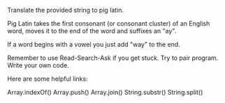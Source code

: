 Translate the provided string to pig latin.

Pig Latin takes the first consonant (or consonant cluster) of an English
word, moves it to the end of the word and suffixes an "ay".

If a word begins with a vowel you just add "way" to the end.

Remember to use Read-Search-Ask if you get stuck. Try to pair program.
Write your own code.

Here are some helpful links:

Array.indexOf()
Array.push()
Array.join()
String.substr()
String.split()
